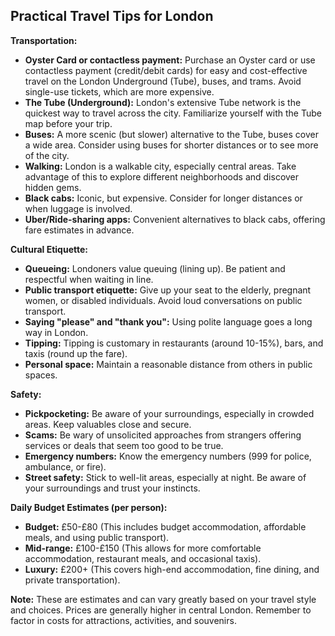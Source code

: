 ## Practical Travel Tips for London

**Transportation:**

* **Oyster Card or contactless payment:** Purchase an Oyster card or use contactless payment (credit/debit cards) for easy and cost-effective travel on the London Underground (Tube), buses, and trams.  Avoid single-use tickets, which are more expensive.
* **The Tube (Underground):** London's extensive Tube network is the quickest way to travel across the city. Familiarize yourself with the Tube map before your trip.
* **Buses:** A more scenic (but slower) alternative to the Tube, buses cover a wide area. Consider using buses for shorter distances or to see more of the city.
* **Walking:** London is a walkable city, especially central areas.  Take advantage of this to explore different neighborhoods and discover hidden gems.
* **Black cabs:** Iconic, but expensive. Consider for longer distances or when luggage is involved.
* **Uber/Ride-sharing apps:** Convenient alternatives to black cabs, offering fare estimates in advance.

**Cultural Etiquette:**

* **Queueing:** Londoners value queuing (lining up). Be patient and respectful when waiting in line.
* **Public transport etiquette:** Give up your seat to the elderly, pregnant women, or disabled individuals. Avoid loud conversations on public transport.
* **Saying "please" and "thank you":** Using polite language goes a long way in London.
* **Tipping:**  Tipping is customary in restaurants (around 10-15%), bars, and taxis (round up the fare).
* **Personal space:** Maintain a reasonable distance from others in public spaces.

**Safety:**

* **Pickpocketing:** Be aware of your surroundings, especially in crowded areas. Keep valuables close and secure.
* **Scams:** Be wary of unsolicited approaches from strangers offering services or deals that seem too good to be true.
* **Emergency numbers:** Know the emergency numbers (999 for police, ambulance, or fire).
* **Street safety:** Stick to well-lit areas, especially at night.  Be aware of your surroundings and trust your instincts.

**Daily Budget Estimates (per person):**

* **Budget:** £50-£80  (This includes budget accommodation, affordable meals, and using public transport).
* **Mid-range:** £100-£150 (This allows for more comfortable accommodation, restaurant meals, and occasional taxis).
* **Luxury:** £200+ (This covers high-end accommodation, fine dining, and private transportation).

**Note:**  These are estimates and can vary greatly based on your travel style and choices.  Prices are generally higher in central London. Remember to factor in costs for attractions, activities, and souvenirs.
```